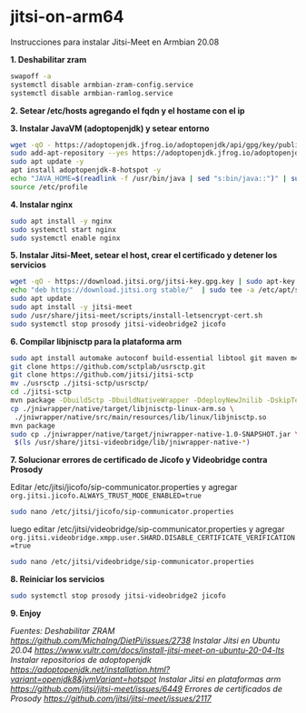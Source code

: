 # jitsi-on-arm64
Instrucciones para instalar Jitsi-Meet en Armbian 20.08

**1. Deshabilitar zram**

```bash
swapoff -a
systemctl disable armbian-zram-config.service
systemctl disable armbian-ramlog.service
```

**2. Setear /etc/hosts agregando el fqdn y el hostame con el ip**

**3. Instalar JavaVM (adoptopenjdk) y setear entorno**

```bash
wget -qO - https://adoptopenjdk.jfrog.io/adoptopenjdk/api/gpg/key/public | sudo apt-key add -
sudo add-apt-repository --yes https://adoptopenjdk.jfrog.io/adoptopenjdk/deb/
sudo apt update -y
apt install adoptopenjdk-8-hotspot -y
echo "JAVA_HOME=$(readlink -f /usr/bin/java | sed "s:bin/java::")" | sudo tee -a /etc/profile
source /etc/profile
```

**4. Instalar nginx**

```bash
sudo apt install -y nginx
sudo systemctl start nginx
sudo systemctl enable nginx
```

**5. Instalar Jitsi-Meet, setear el host, crear el certificado y detener los servicios**

```bash
wget -qO - https://download.jitsi.org/jitsi-key.gpg.key | sudo apt-key add -
echo "deb https://download.jitsi.org stable/"  | sudo tee -a /etc/apt/sources.list.d/jitsi-stable.list
sudo apt update
sudo apt install -y jitsi-meet
sudo /usr/share/jitsi-meet/scripts/install-letsencrypt-cert.sh
sudo systemctl stop prosody jitsi-videobridge2 jicofo
```

**6. Compilar libjnisctp para la plataforma arm**

```bash
sudo apt install automake autoconf build-essential libtool git maven m4
git clone https://github.com/sctplab/usrsctp.git
git clone https://github.com/jitsi/jitsi-sctp
mv ./usrsctp ./jitsi-sctp/usrsctp/
cd ./jitsi-sctp
mvn package -DbuildSctp -DbuildNativeWrapper -DdeployNewJnilib -DskipTests
cp ./jniwrapper/native/target/libjnisctp-linux-arm.so \
 ./jniwrapper/native/src/main/resources/lib/linux/libjnisctp.so
mvn package
sudo cp ./jniwrapper/native/target/jniwrapper-native-1.0-SNAPSHOT.jar \
 $(ls /usr/share/jitsi-videobridge/lib/jniwrapper-native-*)
```

**7. Solucionar errores de certificado de Jicofo y Videobridge contra Prosody**

Editar /etc/jitsi/jicofo/sip-communicator.properties y agregar `org.jitsi.jicofo.ALWAYS_TRUST_MODE_ENABLED=true`

```bash
sudo nano /etc/jitsi/jicofo/sip-communicator.properties
```
luego editar /etc/jitsi/videobridge/sip-communicator.properties y agregar `org.jitsi.videobridge.xmpp.user.SHARD.DISABLE_CERTIFICATE_VERIFICATION=true`

```bash
sudo nano /etc/jitsi/videobridge/sip-communicator.properties
```

**8. Reiniciar los servicios**

```bash
sudo systemctl stop prosody jitsi-videobridge2 jicofo
```

**9. Enjoy**

*Fuentes:
Deshabilitar ZRAM https://github.com/MichaIng/DietPi/issues/2738
Instalar Jitsi en Ubuntu 20.04 https://www.vultr.com/docs/install-jitsi-meet-on-ubuntu-20-04-lts
Instalar repositorios de adoptopenjdk https://adoptopenjdk.net/installation.html?variant=openjdk8&jvmVariant=hotspot
Instalar Jitsi en plataformas arm https://github.com/jitsi/jitsi-meet/issues/6449
Errores de certificados de Prosody https://github.com/jitsi/jitsi-meet/issues/2117*
